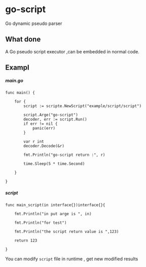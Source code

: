 # go-script
Go dynamic pseudo parser

## What done
A Go pseudo script executor ,can be embedded in normal code.

## Exampl
##### main.go
```cassandraql
func main() {

	for {
		script := scripte.NewScript("example/script/script")

		script.Arge("go-script")
		decoder, err := script.Run()
		if err != nil {
			panic(err)
		}

		var r int
		decoder.Decode(&r)

		fmt.Println("go-script return :", r)

		time.Sleep(5 * time.Second)

	}

}
```

##### script
```cassandraql
func main_script(in interface{})interface{}{

    fmt.Println("in put arge is ", in)

    fmt.Println("for test")

    fmt.Println("the script return value is ",123)

    return 123

}
```

You can modify `script` file in runtime , get new modified results

